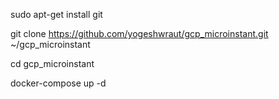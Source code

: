 
sudo apt-get install git

git clone https://github.com/yogeshwraut/gcp_microinstant.git ~/gcp_microinstant

cd gcp_microinstant

docker-compose up -d


